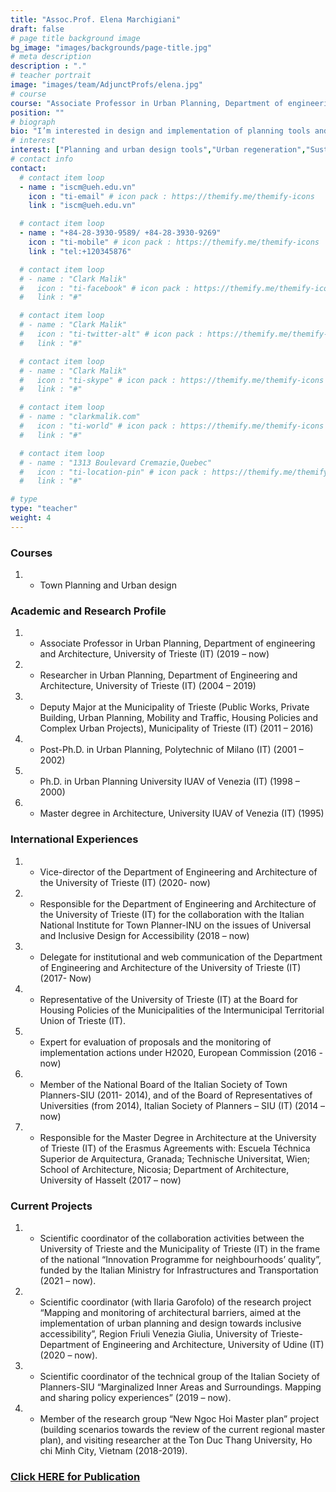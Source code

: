```yaml
---
title: "Assoc.Prof. Elena Marchigiani"
draft: false
# page title background image
bg_image: "images/backgrounds/page-title.jpg"
# meta description
description : "."
# teacher portrait
image: "images/team/AdjunctProfs/elena.jpg"
# course
course: "Associate Professor in Urban Planning, Department of engineering and Architecture, IT"
position: ""
# biograph
bio: "I’m interested in design and implementation of planning tools and urban projects, in the fields of social housing and neighbourhood regeneration, town planning and city management, territorial and landscape planning and design, public spatial policies (housing, welfare and mobility), participatory design processes."
# interest
interest: ["Planning and urban design tools","Urban regeneration","Sustainable Mobility","Integrated maritime and coastal planning"]
# contact info
contact:
  # contact item loop
  - name : "iscm@ueh.edu.vn"
    icon : "ti-email" # icon pack : https://themify.me/themify-icons
    link : "iscm@ueh.edu.vn"

  # contact item loop
  - name : "+84-28-3930-9589/ +84-28-3930-9269"
    icon : "ti-mobile" # icon pack : https://themify.me/themify-icons
    link : "tel:+120345876"

  # contact item loop
  # - name : "Clark Malik"
  #   icon : "ti-facebook" # icon pack : https://themify.me/themify-icons
  #   link : "#"

  # contact item loop
  # - name : "Clark Malik"
  #   icon : "ti-twitter-alt" # icon pack : https://themify.me/themify-icons
  #   link : "#"

  # contact item loop
  # - name : "Clark Malik"
  #   icon : "ti-skype" # icon pack : https://themify.me/themify-icons
  #   link : "#"

  # contact item loop
  # - name : "clarkmalik.com"
  #   icon : "ti-world" # icon pack : https://themify.me/themify-icons
  #   link : "#"

  # contact item loop
  # - name : "1313 Boulevard Cremazie,Quebec"
  #   icon : "ti-location-pin" # icon pack : https://themify.me/themify-icons
  #   link : "#"

# type
type: "teacher"
weight: 4
---
```

### Courses
1. * Town Planning and Urban design

### Academic and Research Profile
1. * Associate Professor in Urban Planning, Department of engineering and Architecture, University of Trieste (IT) (2019 – now)
2. * Researcher in Urban Planning, Department of Engineering and Architecture, University of Trieste (IT) (2004 – 2019)
3. * Deputy Major at the Municipality of Trieste (Public Works, Private Building, Urban Planning, Mobility and Traffic, Housing Policies and Complex Urban Projects), Municipality of Trieste (IT) (2011 – 2016)
4. * Post-Ph.D. in Urban Planning, Polytechnic of Milano (IT) (2001 – 2002)
5. * Ph.D. in Urban Planning University IUAV of Venezia (IT) (1998 – 2000)
6. * Master degree in Architecture, University IUAV of Venezia (IT) (1995)


### International Experiences
1. * Vice-director of the Department of Engineering and Architecture of the University of Trieste (IT) (2020- now)
2. * Responsible for the Department of Engineering and Architecture of the University of Trieste (IT) for the collaboration with the Italian National Institute for Town Planner-INU on the issues of Universal and Inclusive Design for Accessibility (2018 – now)
3. * Delegate for institutional and web communication of the Department of Engineering and Architecture of the University of Trieste (IT) (2017- Now)
4. * Representative of the University of Trieste (IT) at the Board for Housing Policies of the Municipalities of the Intermunicipal Territorial Union of Trieste (IT).
5. * Expert for evaluation of proposals and the monitoring of implementation actions under H2020, European Commission (2016 - now)
6. * Member of the National Board of the Italian Society of Town Planners-SIU (2011- 2014), and of the Board of Representatives of Universities (from 2014), Italian Society of Planners – SIU (IT) (2014 – now)
7. * Responsible for the Master Degree in Architecture at the University of Trieste (IT) of the Erasmus Agreements with: Escuela Téchnica Superior de Arquitectura, Granada; Technische Universitat, Wien; School of Architecture, Nicosia; Department of Architecture, University of Hasselt (2017 – now)


### Current Projects
1. * Scientific coordinator of the collaboration activities between the University of Trieste and the Municipality of Trieste (IT) in the frame of the national “Innovation Programme for neighbourhoods’ quality”, funded by the Italian Ministry for Infrastructures and Transportation (2021 – now).
2. * Scientific coordinator (with Ilaria Garofolo) of the research project “Mapping and monitoring of architectural barriers, aimed at the implementation of urban planning and design towards inclusive accessibility”, Region Friuli Venezia Giulia, University of Trieste-Department of Engineering and Architecture, University of Udine (IT) (2020 – now).
3. * Scientific coordinator of the technical group of the Italian Society of Planners-SIU “Marginalized Inner Areas and Surroundings. Mapping and sharing policy experiences” (2019 – now).
4. * Member of the research group “New Ngoc Hoi Master plan” project (building scenarios towards the review of the current regional master plan), and visiting researcher at the Ton Duc Thang University, Ho chi Minh City, Vietnam (2018-2019).


### [Click HERE for Publication](https://arts.units.it/simple-search?filterquery=rp00854&filtername=author&filtertype=authority&sort_by=bi_sort_2_sort&order=DESC#.V4CqT663FaV)
